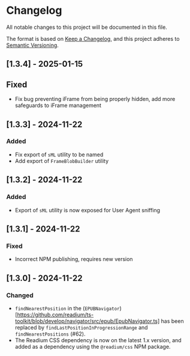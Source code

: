 # Changelog

All notable changes to this project will be documented in this file.

The format is based on [Keep a Changelog](https://keepachangelog.com/en/1.1.0/),
and this project adheres to [Semantic Versioning](https://semver.org/spec/v2.0.0.html).

## [1.3.4] - 2025-01-15

## Fixed

- Fix bug preventing iFrame from being properly hidden, add more safeguards to iFrame management

## [1.3.3] - 2024-11-22

### Added

- Fix export of `sML` utility to be named
- Add export of `FrameBlobBuilder` utility

## [1.3.2] - 2024-11-22

### Added

- Export of `sML` utility is now exposed for User Agent sniffing

## [1.3.1] - 2024-11-22

### Fixed

- Incorrect NPM publishing, requires new version

## [1.3.0] - 2024-11-22

### Changed

- `findNearestPosition` in the (`EPUBNavigator`)[https://github.com/readium/ts-toolkit/blob/develop/navigator/src/epub/EpubNavigator.ts] has been replaced by `findLastPositionInProgressionRange` and `findNearestPositions` (#62).
- The Readium CSS dependency is now on the latest 1.x version, and added as a dependency using the `@readium/css` NPM package.